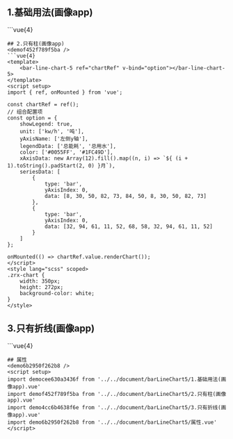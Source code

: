 ## 1.基础用法(画像app)
<democee630a3436f />
```vue{4}
<template>
    <bar-line-chart-5 ref="chartRef" v-bind="option"></bar-line-chart-5>
</template>
<script setup>
import { ref, onMounted } from 'vue';

const chartRef = ref();
// 组合配置项
const option = {
    showLegend: true,
    grid: { right: 40 },
    unit: ['kw/h', '吨', '元'],
    yAxisName: ['左侧y轴', '右侧y轴'],
    legendData: ['总能耗', '总用水', '支出'],
    color: ['#0055FF', '#1FC49D', '#FF9700'],
    xAxisData: new Array(12).fill().map((n, i) => `${ (i + 1).toString().padStart(2, 0) }月`),
    seriesData: [
        {
            type: 'bar',
            yAxisIndex: 0,
            data: [8, 30, 50, 82, 73, 84, 50, 8, 30, 50, 82, 73]
        },
        {
            type: 'bar',
            yAxisIndex: 0,
            data: [32, 94, 61, 11, 52, 68, 58, 32, 94, 61, 11, 52]
        },
        {
            type: 'line',
            yAxisIndex: 1,
            data: [133, 13, 27, 92, 44, 82, 19, 133, 13, 27, 92, 44]
        }
    ]
};

onMounted(() => chartRef.value.renderChart());
</script>
<style lang="scss" scoped>
.zrx-chart {
    width: 350px;
    height: 272px;
    background-color: white;
}
</style>

```
## 2.只有柱(画像app)
<demof452f789f5ba />
```vue{4}
<template>
    <bar-line-chart-5 ref="chartRef" v-bind="option"></bar-line-chart-5>
</template>
<script setup>
import { ref, onMounted } from 'vue';

const chartRef = ref();
// 组合配置项
const option = {
    showLegend: true,
    unit: ['kw/h', '吨'],
    yAxisName: ['左侧y轴'],
    legendData: ['总能耗', '总用水'],
    color: ['#0055FF', '#1FC49D'],
    xAxisData: new Array(12).fill().map((n, i) => `${ (i + 1).toString().padStart(2, 0) }月`),
    seriesData: [
        {
            type: 'bar',
            yAxisIndex: 0,
            data: [8, 30, 50, 82, 73, 84, 50, 8, 30, 50, 82, 73]
        },
        {
            type: 'bar',
            yAxisIndex: 0,
            data: [32, 94, 61, 11, 52, 68, 58, 32, 94, 61, 11, 52]
        }
    ]
};

onMounted(() => chartRef.value.renderChart());
</script>
<style lang="scss" scoped>
.zrx-chart {
    width: 350px;
    height: 272px;
    background-color: white;
}
</style>

```
## 3.只有折线(画像app)
<demo4cc6b4638f6e />
```vue{4}
<template>
    <bar-line-chart-5 ref="chartRef" v-bind="option"></bar-line-chart-5>
</template>
<script setup>
import { ref, onMounted } from 'vue';

const chartRef = ref();
// 组合配置项
const option = {
    showLegend: true,
    showLineArea: true,
    unit: ['kw/h'],
    yAxisName: ['左侧y轴'],
    legendData: ['总能耗'],
    color: ['#0055FF'],
    xAxisData: new Array(12).fill().map((n, i) => `${ (i + 1).toString().padStart(2, 0) }月`),
    seriesData: [
        {
            type: 'line',
            yAxisIndex: 0,
            data: [8, 30, 50, 82, 73, 84, 50, 38, 30, 50, 82, 73]
        }
    ]
};

onMounted(() => chartRef.value.renderChart());
</script>
<style lang="scss" scoped>
.zrx-chart {
    width: 350px;
    height: 272px;
    background-color: white;
}
</style>

```
## 属性
<demo6b2950f262b8 />
<script setup>
import democee630a3436f from '../../document/barLineChart5/1.基础用法(画像app).vue'
import demof452f789f5ba from '../../document/barLineChart5/2.只有柱(画像app).vue'
import demo4cc6b4638f6e from '../../document/barLineChart5/3.只有折线(画像app).vue'
import demo6b2950f262b8 from '../../document/barLineChart5/属性.vue'
</script>